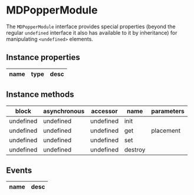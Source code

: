 # MDPopperModule
The `MDPopperModule` interface provides special properties (beyond the regular `undefined` interface it also has available to it by inheritance) for manipulating `<undefined>` elements.

## Instance properties

name|type|desc
---|---|---

## Instance methods

block| asynchronous | accessor| name| parameters
---| --- | ---| ---| ---
undefined| undefined | undefined| init| 
undefined| undefined | undefined| get| placement
undefined| undefined | undefined| set| 
undefined| undefined | undefined| destroy| 

## Events

name|desc
---|---
